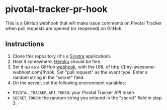 # pivotal-tracker-pr-hook

This is a GitHub webhook that will make issue comments on Pivotal Tracker when pull requests are opened (or reopened) on GitHub.

## Instructions

1. Clone this repository (it's a [Sinatra](http://www.sinatrarb.com) application).
2. Host it somewhere. [Heroku](http://www.heroku.com) should be fine.
3. Set it up as a GitHub [webhook](https://developer.github.com/webhooks/creating/), with the URL of http://[my-awesome-webhost.com]/hook. Set "pull request" as the event type. Enter a random string in the "secret" field.
4. On the server, set the following environment variables:
  * `PIVOTAL_TRACKER_API_TOKEN`: your Pivotal Tracker API token
  * `SECRET_TOKEN`: the random string you entered in the "secret" field in step 3.
